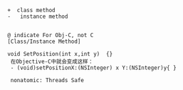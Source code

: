 
		+  class method
		-   instance method

		
		@ indicate For Obj-C, not C
		[Class/Instance Method]
	
		void SetPosition(int x,int y)  {}   
	     在Objective-C中就会变成这样：  
	     - (void)setPositionX:(NSInteger) x Y:(NSInteger)y{ }  
	     
	     nonatomic: Threads Safe
		